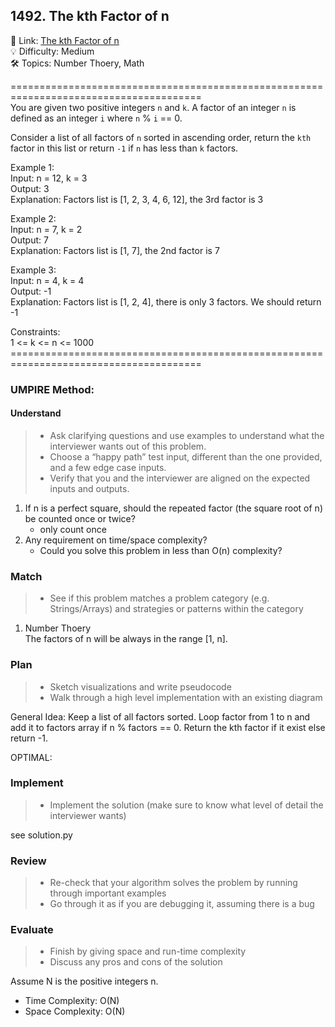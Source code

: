 ## 1492. The kth Factor of n
🔗  Link: [The kth Factor of n](https://leetcode.com/problems/the-kth-factor-of-n/description/?envType=study-plan-v2&envId=amazon-spring-23-high-frequency)<br>
💡 Difficulty: Medium<br>
🛠️ Topics: Number Thoery, Math<br>

=======================================================================================<br>
You are given two positive integers `n` and `k`. A factor of an integer `n` is defined as an integer `i` where `n` % `i` == 0.

Consider a list of all factors of `n` sorted in ascending order, return the `kth` factor in this list or return `-1` if `n` has less than `k` factors.

Example 1:<br>
Input: n = 12, k = 3<br>
Output: 3<br>
Explanation: Factors list is [1, 2, 3, 4, 6, 12], the 3rd factor is 3<br>

Example 2:<br>
Input: n = 7, k = 2<br>
Output: 7<br>
Explanation: Factors list is [1, 7], the 2nd factor is 7<br>

Example 3:<br>
Input: n = 4, k = 4<br>
Output: -1<br>
Explanation: Factors list is [1, 2, 4], there is only 3 factors. We should return -1<br>

Constraints:<br>
1 <= k <= n <= 1000<br>
=======================================================================================<br>
### UMPIRE Method:
#### Understand

> - Ask clarifying questions and use examples to understand what the interviewer wants out of this problem.
> - Choose a “happy path” test input, different than the one provided, and a few edge case inputs. 
> - Verify that you and the interviewer are aligned on the expected inputs and outputs.
1. If n is a perfect square, should the repeated factor (the square root of n) be counted once or twice?
    - only count once
2. Any requirement on time/space complexity?
    - Could you solve this problem in less than O(n) complexity?

### Match
> - See if this problem matches a problem category (e.g. Strings/Arrays) and strategies or patterns within the category


1. Number Thoery<br>
The factors of n will be always in the range [1, n].

### Plan
> - Sketch visualizations and write pseudocode
> - Walk through a high level implementation with an existing diagram

General Idea: Keep a list of all factors sorted. Loop factor from 1 to n and add it to factors array if n % factors == 0. Return the kth factor if it exist else return -1.

OPTIMAL:


### Implement
> - Implement the solution (make sure to know what level of detail the interviewer wants)

see solution.py

### Review
> - Re-check that your algorithm solves the problem by running through important examples
> - Go through it as if you are debugging it, assuming there is a bug
### Evaluate
> - Finish by giving space and run-time complexity
> - Discuss any pros and cons of the solution

Assume N is the positive integers n.
- Time Complexity: O(N)
- Space Complexity: O(N)
